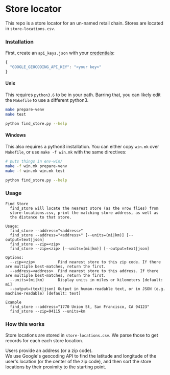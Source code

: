 # Store locator

This repo is a store locator for an un-named retail chain.  Stores are located in `store-locations.csv`.

### Installation

First, create an `api_keys.json` with your [credentials](https://console.developers.google.com/apis/dashboard):
```js
{
  "GOOGLE_GEOCODING_API_KEY": "<your key>"
}
```

#### Unix
This requires `python3.6` to be in your path.  Barring that, you can likely edit the `Makefile` to use a different python3.
```sh
make prepare-venv
make test

python find_store.py --help
```

#### Windows
This also requires a python3 installation.  You can either copy `win.mk` over `Makefile`, or use `make -f win.mk` with the same directives:
```sh
# puts things in env-win/
make -f win.mk prepare-venv
make -f win.mk win.mk test

python find_store.py --help
```

### Usage

```
Find Store
  find_store will locate the nearest store (as the vrow flies) from
  store-locations.csv, print the matching store address, as well as
  the distance to that store.

Usage:
  find_store --address="<address>"
  find_store --address="<address>" [--units=(mi|km)] [--output=text|json]
  find_store --zip=<zip>
  find_store --zip=<zip> [--units=(mi|km)] [--output=text|json]

Options:
  --zip=<zip>          Find nearest store to this zip code. If there are multiple best-matches, return the first.
  --address=<address>  Find nearest store to this address. If there are multiple best-matches, return the first.
  --units=(mi|km)      Display units in miles or kilometers [default: mi]
  --output=(text|json) Output in human-readable text, or in JSON (e.g. machine-readable) [default: text]

Example
  find_store --address="1770 Union St, San Francisco, CA 94123"
  find_store --zip=94115 --units=km
```

### How this works

Store locations are stored in `store-locations.csv`.  We parse those to get records for each each store location.

Users provide an address (or a zip code).  
We use Google's geocoding API to find the latitude and longitude of the user's location
(or the center of the zip code), and then sort the store locations by their proximity to the starting point.
